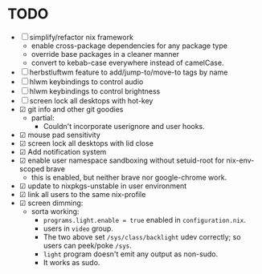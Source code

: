 # TODO

- ☐ simplify/refactor nix framework
  - enable cross-package dependencies for any package type
  - override base packages in a cleaner manner
  - convert to kebab-case everywhere instead of camelCase.
- ☐ herbstluftwm feature to add/jump-to/move-to tags by name
- ☐ hlwm keybindings to control audio
- ☐ hlwm keybindings to control brightness
- ☐ screen lock all desktops with hot-key
- ☑ git info and other git goodies
  - partial:
    - Couldn't incorporate userignore and user hooks.
- ☑ mouse pad sensitivity
- ☑ screen lock all desktops with lid close
- ☑ Add notification system
- ☑ enable user namespace sandboxing without setuid-root for nix-env-scoped brave
  - this is enabled, but neither brave nor google-chrome work.
- ☑ update to nixpkgs-unstable in user environment
- ☑ link all users to the same nix-profile
- ☑ screen dimming:
  - sorta working:
    - `programs.light.enable = true` enabled in `configuration.nix`.
    - users in `video` group.
    - The two above set `/sys/class/backlight` udev correctly; so users can peek/poke `/sys`.
    - `light` program doesn't emit any output as non-sudo.
    - It works as sudo.
